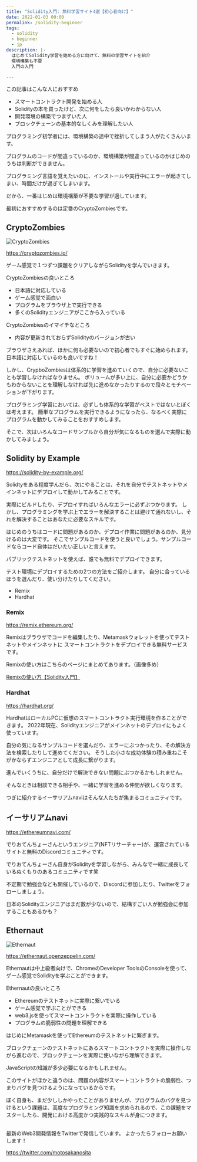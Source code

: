 ```yaml
---
title: "Solidity入門: 無料学習サイト4選【初心者向け】"
date: 2022-01-03 00:00
permalink: /solidity-beginner
tags:
  - solidity
  - beginner
  - jp
description: |-
  はじめてSolidity学習を始める方に向けて、無料の学習サイトを紹介
  環境構築も不要
  入門の入門

---
```


この記事はこんな人におすすめ

* スマートコントラクト開発を始める人
* Solidityの本を買ったけど、次に何をしたら良いかわからない人
* 開発環境の構築でつまずいた人
* ブロックチェーンの基本的なしくみを理解したい人

プログラミング初学者には、環境構築の途中で挫折してしまう人がたくさんいます。

プログラムのコードが間違っているのか、環境構築が間違っているのかはじめのうちは判断ができません。

プログラミング言語を覚えたいのに、インストールや実行中にエラーが起きてしまい、時間だけが過ぎてしまいます。

だから、一番はじめは環境構築が不要な学習が適しています。

最初におすすめするのは定番のCryptoZombiesです。

## CryptoZombies

![CryptoZombies](/media/solidity-beginner/1.png)

https://cryptozombies.io/

ゲーム感覚で１つずつ課題をクリアしながらSolidityを学んでいきます。

CryptoZombiesの良いところ

* 日本語に対応している
* ゲーム感覚で面白い
* プログラムをブラウザ上で実行できる
* 多くのSolidityエンジニアがここから入っている

CryptoZombiesのイマイチなところ

* 内容が更新されておらずSolidityのバージョンが古い

ブラウザさえあれば、ほかに何も必要ないので初心者でもすぐに始められます。日本語に対応しているのも良いですね！

しかし、CrypboZombiesは体系的に学習を進めていくので、自分に必要ないことも学習しなければなりません。
ボリュームが多い上に、自分に必要かどうかもわからないことを理解しなければ先に進めなかったりするので段々とモチベーションが下がります。

プログラミング学習においては、必ずしも体系的な学習がベストではないとぼくは考えます。
簡単なプログラムを実行できるようになったら、なるべく実際にプログラムを動かしてみることをおすすめします。

そこで、次はいろんなコードサンプルから自分が気になるものを選んで実際に動かしてみましょう。

## Solidity by Example

https://solidity-by-example.org/

Solidtyをある程度学んだら、次にやることは、それを自分でテストネットやメインネットにデプロイして動かしてみることです。

実際にビルドしたり、デプロイすればいろんなエラーに必ずぶつかります。
しかし、プログラミングを学ぶ上でエラーを解決することは避けて通れないし、それを解決することはあなたに必要なスキルです。

はじめのうちはコードに問題があるのか、デプロイ作業に問題があるのか、見分けるのは大変です。
そこでサンプルコードを使うと良いでしょう。サンプルコードならコード自体はだいたい正しいと言えます。

パブリックテストネットを使えば、誰でも無料でデプロイできます。

テスト環境にデプロイするための2つの方法をご紹介します。
自分に合っているほうを選んだり、使い分けたりしてください。

* Remix
* Hardhat

### Remix
https://remix.ethereum.org/

Remixはブラウザでコードを編集したり、Metamaskウォレットを使ってテストネットやメインネットに
スマートコントラクトをデプロイできる無料サービスです。

Remixの使い方はこちらのページにまとめてあります。（画像多め）

[Remixの使い方【Solidity入門】](/build-smart-contracts)

### Hardhat
https://hardhat.org/

HardhatはローカルPCに仮想のスマートコントラクト実行環境を作ることができます。
2022年現在、Solidityエンジニアがメインネットのデプロイにもよく使っています。

自分の気になるサンプルコードを選んだり、エラーにぶつかったり、その解決方法を検索したりして進めてください。
そうした小さな成功体験の積み重ねこそがかならずエンジニアとして成長に繋がります。

進んでいくうちに、自分だけで解決できない問題にぶつかるかもしれません。

そんなときは相談できる相手や、一緒に学習を進める仲間が欲しくなります。

つぎに紹介するイーサリアムnaviはそんな人たちが集まるコミュニティです。

## イーサリアムnavi

https://ethereumnavi.com/

でりおてんちょーさんというエンジニア(NFTリサーチャー)が、運営されているサイトと無料のDiscordコミュニティです。

でりおてんちょーさん自身がSolidityを学習しながら、みんなで一緒に成長しているぬくもりのあるコミュニティです笑

不定期で勉強会なども開催しているので、Discordに参加したり、Twitterをフォローしましょう。

日本のSolidityエンジニアはまだ数が少ないので、結構すごい人が勉強会に参加することもあるかも？

## Ethernaut

![Ethernaut](/media/solidity-beginner/3.png)

https://ethernaut.openzeppelin.com/

Ethernautは中上級者向けで、ChromeのDeveloper ToolsのConsoleを使って、ゲーム感覚でSolidityを学ぶことができます。

Ethernautの良いところ

* Ethereumのテストネットに実際に繋いでいる
* ゲーム感覚で学ぶことができる
* web3.jsを使ってスマートコントラクトを実際に操作している
* プログラムの脆弱性の問題を理解できる


はじめにMetamaskを使ってEthereumのテストネットに繋ぎます。

ブロックチェーンのテストネットにあるスマートコントラクトを実際に操作しながら進むので、ブロックチェーンを実際に使いながら理解できます。

JavaScriptの知識が多少必要になるかもしれません。

このサイトがほかと違うのは、問題の内容がスマートコントラクトの脆弱性、つまりバグを見つけるようになっているからです。

ぼく自身も、まだ少ししかやったことがありませんが、プログラムのバグを見つけるという課題は、高度なプログラミング知識を求められるので、この課題をマスターしたら、開発における高度かつ実践的なスキルが身につきます。

##
最新のWeb3開発情報をTwitterで発信しています。
よかったらフォローお願いします！

https://twitter.com/motosakanosita
